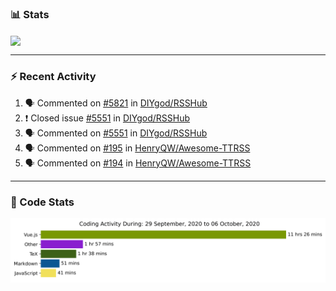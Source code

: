 ### :bar_chart: Stats

<a href="#">
  <img align="center" src="https://github-readme-stats.vercel.app/api?username=henryqw&count_private=true&show_icons=true" />
</a>
<!-- <a href="#">
  <img align="center" src="https://github-readme-stats-git-master.henryqw.vercel.app/api/top-langs/?username=HenryQW&layout=compact" />
</a> -->

---

### :zap: Recent Activity

<!--START_SECTION:activity-->

1. 🗣 Commented on [#5821](https://github.com/DIYgod/RSSHub/issues/5821) in [DIYgod/RSSHub](https://github.com/DIYgod/RSSHub)
2. ❗️ Closed issue [#5551](https://github.com/DIYgod/RSSHub/issues/5551) in [DIYgod/RSSHub](https://github.com/DIYgod/RSSHub)
3. 🗣 Commented on [#5551](https://github.com/DIYgod/RSSHub/issues/5551) in [DIYgod/RSSHub](https://github.com/DIYgod/RSSHub)
4. 🗣 Commented on [#195](https://github.com/HenryQW/Awesome-TTRSS/issues/195) in [HenryQW/Awesome-TTRSS](https://github.com/HenryQW/Awesome-TTRSS)
5. 🗣 Commented on [#194](https://github.com/HenryQW/Awesome-TTRSS/issues/194) in [HenryQW/Awesome-TTRSS](https://github.com/HenryQW/Awesome-TTRSS)
<!--END_SECTION:activity-->

---

### :calendar: Code Stats

![WakaTime](https://github.com/HenryQW/HenryQW/blob/master/images/stat.svg)
